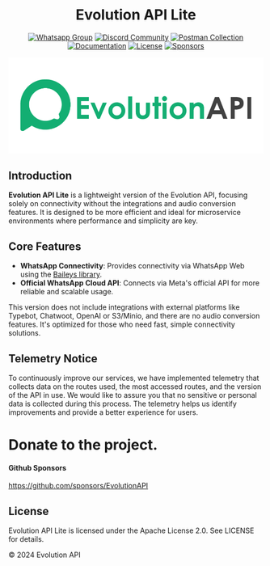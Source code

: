 <h1 align="center">Evolution API Lite</h1>

<div align="center">

[![Whatsapp Group](https://img.shields.io/badge/Group-WhatsApp-%2322BC18)](https://evolution-api.com/whatsapp)
[![Discord Community](https://img.shields.io/badge/Discord-Community-blue)](https://evolution-api.com/discord)
[![Postman Collection](https://img.shields.io/badge/Postman-Collection-orange)](https://evolution-api.com/postman) 
[![Documentation](https://img.shields.io/badge/Documentation-Official-green)](https://doc.evolution-api.com)
[![License](https://img.shields.io/badge/license-Apache--2.0-blue)](./LICENSE)
[![Sponsors](https://img.shields.io/badge/Github-sponsor-orange)](https://github.com/sponsors/EvolutionAPI)

</div>
  
<div align="center"><img src="./public/images/cover.png"></div>

## Introduction

**Evolution API Lite** is a lightweight version of the Evolution API, focusing solely on connectivity without the integrations and audio conversion features. It is designed to be more efficient and ideal for microservice environments where performance and simplicity are key.

## Core Features

- **WhatsApp Connectivity**: Provides connectivity via WhatsApp Web using the [Baileys library](https://github.com/WhiskeySockets/Baileys).
- **Official WhatsApp Cloud API**: Connects via Meta's official API for more reliable and scalable usage.

This version does not include integrations with external platforms like Typebot, Chatwoot, OpenAI or S3/Minio, and there are no audio conversion features. It's optimized for those who need fast, simple connectivity solutions.

## Telemetry Notice

To continuously improve our services, we have implemented telemetry that collects data on the routes used, the most accessed routes, and the version of the API in use. We would like to assure you that no sensitive or personal data is collected during this process. The telemetry helps us identify improvements and provide a better experience for users.

# Donate to the project.

#### Github Sponsors

https://github.com/sponsors/EvolutionAPI

## License

Evolution API Lite is licensed under the Apache License 2.0. See LICENSE for details.

© 2024 Evolution API